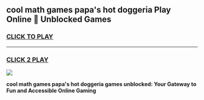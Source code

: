 
## cool math games papa's hot doggeria Play Online 👋 Unblocked Games
<h3>
<a href="https://news.freeplayer.one?title=cool_math_games_papa's_hot_doggeria&ref=17CMG">CLICK TO PLAY</a></h3>
<hr>

<h3>
<a href="https://news.freeplayer.one?title=cool_math_games_papa's_hot_doggeria&ref=17CMG">CLICK 2 PLAY</a>
  
</h3>

<a href="https://news.freeplayer.one?title=cool_math_games_papa's_hot_doggeria&ref=17CMG/"><img src="https://clearcache.store/games.png"></a>


**cool math games papa's hot doggeria games unblocked: Your Gateway to Fun and Accessible Online Gaming**
